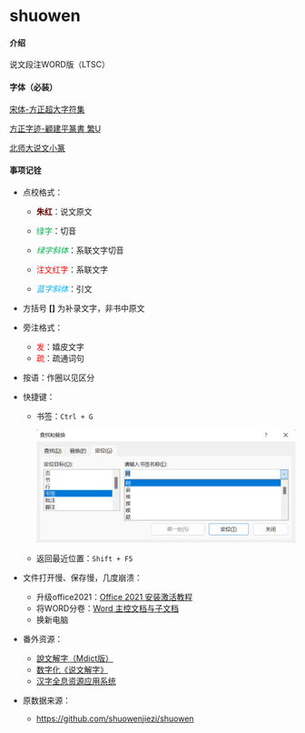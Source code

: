 # shuowen

#### 介绍
说文段注WORD版（LTSC）

#### 字体（必装）

[宋体-方正超大字符集](./Fonts/宋体-方正超大字符集.TTF)

[方正字迹-顧建平篆書 繁U](./Fonts/方正字迹-顧建平篆書%20繁U.TTF)

[北师大说文小篆](./Fonts/北师大说文小篆.ttf)

#### 事项记铨

* 点校格式：

  * <span style="color:#660000;font-weight:bold">朱红</span>：说文原文

  * <span style="color:#00B050">绿字</span>：切音

  * <span style="color:#00B050;font-style:italic">绿字斜体</span>：系联文字切音

  * <span style="color:red">注文红字</span>：系联文字

  * <span style="color:#00B0F0;font-style:italic">蓝字斜体</span>：引文

* 方括号 **[]** 为补录文字，非书中原文
* 旁注格式：
  * <span style="color:red">发</span>：嬉皮文字
  * <span style="color:red">疏</span>：疏通词句
* 按语：作圈以见区分

* 快捷键：

  * 书签：`Ctrl + G`

    <img src="bookmark.png" style="zoom: 50%;" />

  * 返回最近位置：`Shift + F5`

* 文件打开慢、保存慢，几度崩溃：

  * 升级office2021：[Office 2021 安装激活教程](https://www.bilibili.com/read/cv11733923)
  * 将WORD分卷：[Word 主控文档与子文档](https://www.bilibili.com/video/BV1cT4y1g716?share_source=copy_web)
  * 换新电脑

* 番外资源：
  * [說文解字（Mdict版）](https://forum.freemdict.com/t/topic/9351)
  * [数字化《说文解字》](http://szsw.bnu.edu.cn/)
  * [汉字全息资源应用系统](https://qxk.bnu.edu.cn/)
* 原数据来源：
  * https://github.com/shuowenjiezi/shuowen


